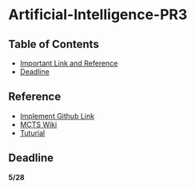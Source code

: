 Artificial-Intelligence-PR3
===

## Table of Contents

<!--ts-->
   * [Important Link and Reference](#Reference)
   * [Deadline](#Deadline)
   

<!--te-->

Reference
---
* [Implement Github Link ](https://github.com/eugenp/tutorials/tree/master/algorithms-miscellaneous-1/src/main/java/com/baeldung/algorithms/mcts)
* [MCTS Wiki](https://zh.wikipedia.org/wiki/%E8%92%99%E7%89%B9%E5%8D%A1%E6%B4%9B%E6%A0%91%E6%90%9C%E7%B4%A2)
* [Tuturial](https://www.baeldung.com/java-monte-carlo-tree-search?fbclid=IwAR3MuRBs8vDKnFuFWqeW7OrF67cY97Me5Jcyl6wZpMv3mOz34DYPydLJTJo)

Deadline
---
**5/28**
